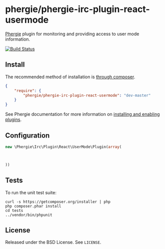 # phergie/phergie-irc-plugin-react-usermode

[Phergie](http://github.com/phergie/phergie-irc-bot-react/) plugin for monitoring and providing access to user mode information.

[![Build Status](https://secure.travis-ci.org/phergie/phergie-irc-plugin-react-usermode.png?branch=master)](http://travis-ci.org/phergie/phergie-irc-plugin-react-usermode)

## Install

The recommended method of installation is [through composer](http://getcomposer.org).

```JSON
{
    "require": {
        "phergie/phergie-irc-plugin-react-usermode": "dev-master"
    }
}
```

See Phergie documentation for more information on
[installing and enabling plugins](https://github.com/phergie/phergie-irc-bot-react/wiki/Usage#plugins).

## Configuration

```php
new \Phergie\Irc\Plugin\React\UserMode\Plugin(array(



))
```

## Tests

To run the unit test suite:

```
curl -s https://getcomposer.org/installer | php
php composer.phar install
cd tests
../vendor/bin/phpunit
```

## License

Released under the BSD License. See `LICENSE`.
